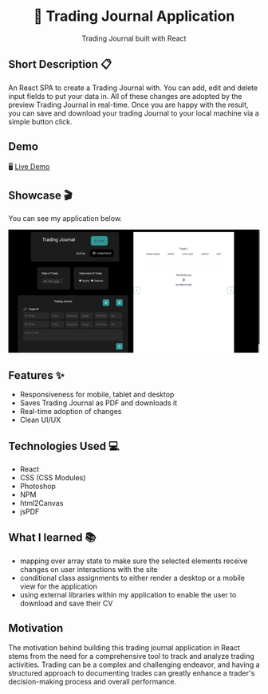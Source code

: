 <h1 align="center">📑 Trading Journal Application</h1>

<p align="center">
  Trading Journal built with React
</p>

## Short Description 📋
An React SPA to create a Trading Journal with. You can add, edit and delete input fields to put your data in. All of these changes are adopted by the preview Trading Journal in real-time. Once you are happy with the result, you can save and download your trading Journal to your local machine via a simple button click. 

## Demo
🖥 [Live Demo](https://wolfgunblood.github.io/trading-journal/)

## Showcase 🎬
You can see my application below.

![ScreenShot](./Screenshot.png)

## Features ✨
- Responsiveness for mobile, tablet and desktop
- Saves Trading Journal as PDF and downloads it
- Real-time adoption of changes
- Clean UI/UX

## Technologies Used 💻
- React
- CSS (CSS Modules)
- Photoshop
- NPM
- html2Canvas
- jsPDF

## What I learned 📚
- mapping over array state to make sure the selected elements receive changes on user interactions with the site
- conditional class assignments to either render a desktop or a mobile view for the application
- using external libraries within my application to enable the user to download and save their CV

## Motivation
The motivation behind building this trading journal application in React stems from the need for a comprehensive tool to track and analyze trading activities. Trading can be a complex and challenging endeavor, and having a structured approach to documenting trades can greatly enhance a trader's decision-making process and overall performance.
